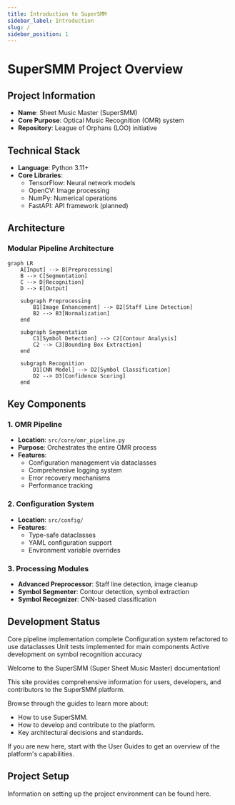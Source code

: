```yaml
---
title: Introduction to SuperSMM
sidebar_label: Introduction
slug: /
sidebar_position: 1
---
```


# SuperSMM Project Overview

## Project Information
- **Name**: Sheet Music Master (SuperSMM)
- **Core Purpose**: Optical Music Recognition (OMR) system
- **Repository**: League of Orphans (LOO) initiative

## Technical Stack
- **Language**: Python 3.11+
- **Core Libraries**:
  - TensorFlow: Neural network models
  - OpenCV: Image processing
  - NumPy: Numerical operations
  - FastAPI: API framework (planned)

## Architecture
### Modular Pipeline Architecture
```mermaid
graph LR
    A[Input] --> B[Preprocessing]
    B --> C[Segmentation]
    C --> D[Recognition]
    D --> E[Output]
    
    subgraph Preprocessing
        B1[Image Enhancement] --> B2[Staff Line Detection]
        B2 --> B3[Normalization]
    end
    
    subgraph Segmentation
        C1[Symbol Detection] --> C2[Contour Analysis]
        C2 --> C3[Bounding Box Extraction]
    end
    
    subgraph Recognition
        D1[CNN Model] --> D2[Symbol Classification]
        D2 --> D3[Confidence Scoring]
    end
```

## Key Components

### 1. OMR Pipeline
- **Location**: `src/core/omr_pipeline.py`
- **Purpose**: Orchestrates the entire OMR process
- **Features**:
  - Configuration management via dataclasses
  - Comprehensive logging system
  - Error recovery mechanisms
  - Performance tracking

### 2. Configuration System
- **Location**: `src/config/`
- **Features**:
  - Type-safe dataclasses
  - YAML configuration support
  - Environment variable overrides

### 3. Processing Modules
- **Advanced Preprocessor**: Staff line detection, image cleanup
- **Symbol Segmenter**: Contour detection, symbol extraction
- **Symbol Recognizer**: CNN-based classification

## Development Status
 Core pipeline implementation complete
 Configuration system refactored to use dataclasses
 Unit tests implemented for main components
 Active development on symbol recognition accuracy

Welcome to the SuperSMM (Super Sheet Music Master) documentation!

This site provides comprehensive information for users, developers, and contributors to the SuperSMM platform.

Browse through the guides to learn more about:
- How to use SuperSMM.
- How to develop and contribute to the platform.
- Key architectural decisions and standards.

If you are new here, start with the User Guides to get an overview of the platform's capabilities.

## Project Setup

Information on setting up the project environment can be found here.
